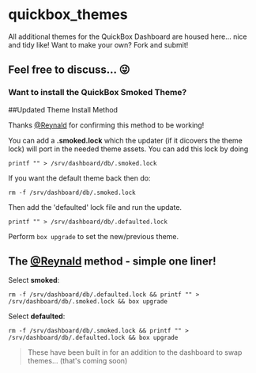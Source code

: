 # quickbox_themes
All additional themes for the QuickBox Dashboard are housed here... nice and tidy like! Want to make your own? Fork and submit!

## Feel free to discuss... :stuck_out_tongue_winking_eye:

### Want to install the QuickBox Smoked Theme?

##Updated Theme Install Method

Thanks [@Reynald](https://plaza.quickbox.io/u/reynald) for confirming this method to be working!

You can add a **.smoked.lock** which the updater (if it dicovers the theme lock) will port in the needed theme assets. You can add this lock by doing
```
printf "" > /srv/dashboard/db/.smoked.lock
```

If you want the default theme back then do:
```
rm -f /srv/dashboard/db/.smoked.lock
```
Then add the 'defaulted' lock file and run the update.
```
printf "" > /srv/dashboard/db/.defaulted.lock
```

Perform `box upgrade` to set the new/previous theme.

## The [@Reynald](https://plaza.quickbox.io/u/reynald) method - simple one liner!

Select **smoked**:
```
rm -f /srv/dashboard/db/.defaulted.lock && printf "" > /srv/dashboard/db/.smoked.lock && box upgrade
```

Select **defaulted**:
```
rm -f /srv/dashboard/db/.smoked.lock && printf "" > /srv/dashboard/db/.defaulted.lock && box upgrade
```

>These have been built in for an addition to the dashboard to swap themes... (that's coming soon)
